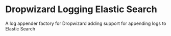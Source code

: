 Dropwizard Logging Elastic Search
========

A log appender factory for Dropwizard adding support for appending logs to Elastic Search

